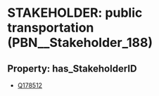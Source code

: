# STAKEHOLDER: __public transportation__ (PBN__Stakeholder_188)

## Property: has_StakeholderID

* [Q178512](Q178512)

